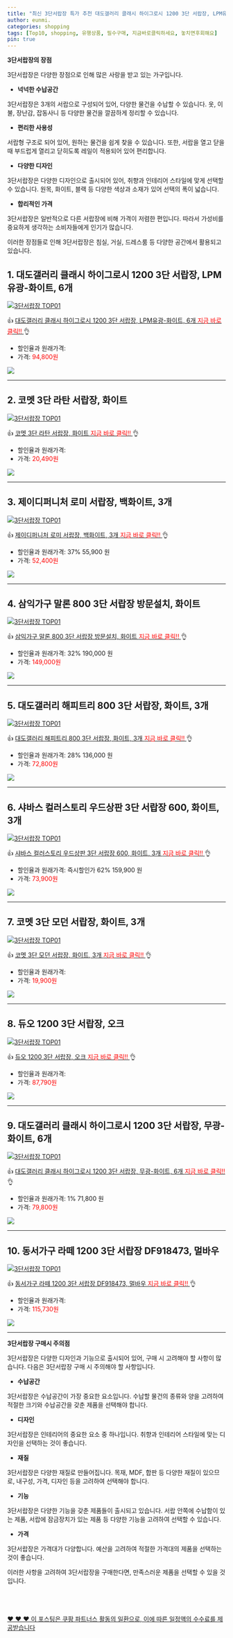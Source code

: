```yaml
---
title: "최신 3단서랍장 특가 추천 대도갤러리 클래시 하이그로시 1200 3단 서랍장, LPM유광-화이트, 6개 비교 장점"
author: eunmi.
categories: shopping
tags: [Top10, shopping, 유행상품, 필수구매, 지금바로클릭하세요, 놓치면후회해요]
pin: true
---
```

**3단서랍장의 장점**

3단서랍장은 다양한 장점으로 인해 많은 사랑을 받고 있는 가구입니다.

* **넉넉한 수납공간**

3단서랍장은 3개의 서랍으로 구성되어 있어, 다양한 물건을 수납할 수 있습니다. 옷, 이불, 장난감, 잡동사니 등 다양한 물건을 깔끔하게 정리할 수 있습니다.

* **편리한 사용성**

서랍형 구조로 되어 있어, 원하는 물건을 쉽게 찾을 수 있습니다. 또한, 서랍을 열고 닫을 때 부드럽게 열리고 닫히도록 레일이 적용되어 있어 편리합니다.

* **다양한 디자인**

3단서랍장은 다양한 디자인으로 출시되어 있어, 취향과 인테리어 스타일에 맞게 선택할 수 있습니다. 원목, 화이트, 블랙 등 다양한 색상과 소재가 있어 선택의 폭이 넓습니다.

* **합리적인 가격**

3단서랍장은 일반적으로 다른 서랍장에 비해 가격이 저렴한 편입니다. 따라서 가성비를 중요하게 생각하는 소비자들에게 인기가 많습니다.

이러한 장점들로 인해 3단서랍장은 침실, 거실, 드레스룸 등 다양한 공간에서 활용되고 있습니다.

   

## 1. 대도갤러리 클래시 하이그로시 1200 3단 서랍장, LPM유광-화이트, 6개

[![3단서랍장 TOP01](https://thumbnail6.coupangcdn.com/thumbnails/remote/230x230ex/image/vendor_inventory/4e78/3737d6fa7d1b96dc7f5b054d35a1c3658d7b516af810a8a6feb4a8b68775.jpg)](https://link.coupang.com/re/AFFSDP?lptag=AF3617701&subid=GithubCoopas&pageKey=1305059174&traceid=V0-153&itemId=2319821273&vendorItemId=70316504321)


👍 [대도갤러리 클래시 하이그로시 1200 3단 서랍장, LPM유광-화이트, 6개 <font color=red> 지금 바로 클릭!! </font> ](https://link.coupang.com/re/AFFSDP?lptag=AF3617701&subid=GithubCoopas&pageKey=1305059174&traceid=V0-153&itemId=2319821273&vendorItemId=70316504321) 👌 


- 할인율과 원래가격: 
- 가격: <span style='color:red'>94,800원</span>

[![](/discount_price.png)](https://link.coupang.com/re/AFFSDP?lptag=AF3617701&subid=GithubCoopas&pageKey=1305059174&traceid=V0-153&itemId=2319821273&vendorItemId=70316504321)

---


   

## 2. 코멧 3단 라탄 서랍장, 화이트

[![3단서랍장 TOP01](https://thumbnail6.coupangcdn.com/thumbnails/remote/230x230ex/image/retail/images/1126961305171484-ebc414ec-58f8-4204-82b9-0490bdc7d742.jpg)](https://link.coupang.com/re/AFFSDP?lptag=AF3617701&subid=GithubCoopas&pageKey=4842902166&traceid=V0-153&itemId=6260885979&vendorItemId=73556554619)


👍 [코멧 3단 라탄 서랍장, 화이트 <font color=red> 지금 바로 클릭!! </font> ](https://link.coupang.com/re/AFFSDP?lptag=AF3617701&subid=GithubCoopas&pageKey=4842902166&traceid=V0-153&itemId=6260885979&vendorItemId=73556554619) 👌 


- 할인율과 원래가격: 
- 가격: <span style='color:red'>20,490원</span>

[![](/discount_price.png)](https://link.coupang.com/re/AFFSDP?lptag=AF3617701&subid=GithubCoopas&pageKey=4842902166&traceid=V0-153&itemId=6260885979&vendorItemId=73556554619)

---


   

## 3. 제이디퍼니처 로미 서랍장, 백화이트, 3개

[![3단서랍장 TOP01](https://thumbnail6.coupangcdn.com/thumbnails/remote/230x230ex/image/vendor_inventory/977b/9879d33889ee64ae7290bdf0f700a9a2b3a7979f921263610df595aeacd7.jpeg)](https://link.coupang.com/re/AFFSDP?lptag=AF3617701&subid=GithubCoopas&pageKey=24070995&traceid=V0-153&itemId=93723572&vendorItemId=85797335344)


👍 [제이디퍼니처 로미 서랍장, 백화이트, 3개 <font color=red> 지금 바로 클릭!! </font> ](https://link.coupang.com/re/AFFSDP?lptag=AF3617701&subid=GithubCoopas&pageKey=24070995&traceid=V0-153&itemId=93723572&vendorItemId=85797335344) 👌 


- 할인율과 원래가격: 37%  55,900   원
- 가격: <span style='color:red'>52,400원</span>

[![](/discount_price.png)](https://link.coupang.com/re/AFFSDP?lptag=AF3617701&subid=GithubCoopas&pageKey=24070995&traceid=V0-153&itemId=93723572&vendorItemId=85797335344)

---


   

## 4. 삼익가구 말론 800 3단 서랍장 방문설치, 화이트

[![3단서랍장 TOP01](https://thumbnail7.coupangcdn.com/thumbnails/remote/230x230ex/image/rs_quotation_api/zokw6jev/7e61ffc276524c8e9055c347cb251f73.jpg)](https://link.coupang.com/re/AFFSDP?lptag=AF3617701&subid=GithubCoopas&pageKey=6557525151&traceid=V0-153&itemId=14665210982&vendorItemId=81906328816)


👍 [삼익가구 말론 800 3단 서랍장 방문설치, 화이트 <font color=red> 지금 바로 클릭!! </font> ](https://link.coupang.com/re/AFFSDP?lptag=AF3617701&subid=GithubCoopas&pageKey=6557525151&traceid=V0-153&itemId=14665210982&vendorItemId=81906328816) 👌 


- 할인율과 원래가격: 32%  190,000   원
- 가격: <span style='color:red'>149,000원</span>

[![](/discount_price.png)](https://link.coupang.com/re/AFFSDP?lptag=AF3617701&subid=GithubCoopas&pageKey=6557525151&traceid=V0-153&itemId=14665210982&vendorItemId=81906328816)

---


   

## 5. 대도갤러리 해피트리 800 3단 서랍장, 화이트, 3개

[![3단서랍장 TOP01](https://thumbnail10.coupangcdn.com/thumbnails/remote/230x230ex/image/vendor_inventory/0831/6c795a43f17d1d3fe9b1017a705311d410d88ea091938b518c111b621da6.jpg)](https://link.coupang.com/re/AFFSDP?lptag=AF3617701&subid=GithubCoopas&pageKey=1270975937&traceid=V0-153&itemId=2275599381&vendorItemId=70272766394)


👍 [대도갤러리 해피트리 800 3단 서랍장, 화이트, 3개 <font color=red> 지금 바로 클릭!! </font> ](https://link.coupang.com/re/AFFSDP?lptag=AF3617701&subid=GithubCoopas&pageKey=1270975937&traceid=V0-153&itemId=2275599381&vendorItemId=70272766394) 👌 


- 할인율과 원래가격: 28%  136,000   원
- 가격: <span style='color:red'>72,800원</span>

[![](/discount_price.png)](https://link.coupang.com/re/AFFSDP?lptag=AF3617701&subid=GithubCoopas&pageKey=1270975937&traceid=V0-153&itemId=2275599381&vendorItemId=70272766394)

---


   

## 6. 샤바스 컬러스토리 우드상판 3단 서랍장 600, 화이트, 3개

[![3단서랍장 TOP01](https://thumbnail6.coupangcdn.com/thumbnails/remote/230x230ex/image/rs_quotation_api/emxutchh/ed6d2bf413b64ba2b8e03dce7b81fe34.jpg)](https://link.coupang.com/re/AFFSDP?lptag=AF3617701&subid=GithubCoopas&pageKey=7316650322&traceid=V0-153&itemId=18756093531&vendorItemId=85887993617)


👍 [샤바스 컬러스토리 우드상판 3단 서랍장 600, 화이트, 3개 <font color=red> 지금 바로 클릭!! </font> ](https://link.coupang.com/re/AFFSDP?lptag=AF3617701&subid=GithubCoopas&pageKey=7316650322&traceid=V0-153&itemId=18756093531&vendorItemId=85887993617) 👌 


- 할인율과 원래가격: 즉시할인가 62%  159,900   원
- 가격: <span style='color:red'>73,900원</span>

[![](/discount_price.png)](https://link.coupang.com/re/AFFSDP?lptag=AF3617701&subid=GithubCoopas&pageKey=7316650322&traceid=V0-153&itemId=18756093531&vendorItemId=85887993617)

---


   

## 7. 코멧 3단 모던 서랍장, 화이트, 3개

[![3단서랍장 TOP01](https://thumbnail6.coupangcdn.com/thumbnails/remote/230x230ex/image/retail/images/5891832189840099-58948213-a40e-4708-8e80-8847af4f0dc7.jpg)](https://link.coupang.com/re/AFFSDP?lptag=AF3617701&subid=GithubCoopas&pageKey=7456434826&traceid=V0-153&itemId=19424616723&vendorItemId=86536001868)


👍 [코멧 3단 모던 서랍장, 화이트, 3개 <font color=red> 지금 바로 클릭!! </font> ](https://link.coupang.com/re/AFFSDP?lptag=AF3617701&subid=GithubCoopas&pageKey=7456434826&traceid=V0-153&itemId=19424616723&vendorItemId=86536001868) 👌 


- 할인율과 원래가격: 
- 가격: <span style='color:red'>19,900원</span>

[![](/discount_price.png)](https://link.coupang.com/re/AFFSDP?lptag=AF3617701&subid=GithubCoopas&pageKey=7456434826&traceid=V0-153&itemId=19424616723&vendorItemId=86536001868)

---


   

## 8. 듀오 1200 3단 서랍장, 오크

[![3단서랍장 TOP01](https://thumbnail8.coupangcdn.com/thumbnails/remote/230x230ex/image/vendor_inventory/images/2016/07/25/14/6/29135bb3-928b-4474-a254-43f39cd7b73b.jpg)](https://link.coupang.com/re/AFFSDP?lptag=AF3617701&subid=GithubCoopas&pageKey=5632231&traceid=V0-153&itemId=289759009&vendorItemId=3037782320)


👍 [듀오 1200 3단 서랍장, 오크 <font color=red> 지금 바로 클릭!! </font> ](https://link.coupang.com/re/AFFSDP?lptag=AF3617701&subid=GithubCoopas&pageKey=5632231&traceid=V0-153&itemId=289759009&vendorItemId=3037782320) 👌 


- 할인율과 원래가격: 
- 가격: <span style='color:red'>87,790원</span>

[![](/discount_price.png)](https://link.coupang.com/re/AFFSDP?lptag=AF3617701&subid=GithubCoopas&pageKey=5632231&traceid=V0-153&itemId=289759009&vendorItemId=3037782320)

---


   

## 9. 대도갤러리 클래시 하이그로시 1200 3단 서랍장, 무광-화이트, 6개

[![3단서랍장 TOP01](https://thumbnail9.coupangcdn.com/thumbnails/remote/230x230ex/image/vendor_inventory/ac63/f97200c4e10a2761ebc57d4dc430031fedd4d5413b555b3c2e46a9905b0e.jpg)](https://link.coupang.com/re/AFFSDP?lptag=AF3617701&subid=GithubCoopas&pageKey=1305059174&traceid=V0-153&itemId=20215763893&vendorItemId=70316504323)


👍 [대도갤러리 클래시 하이그로시 1200 3단 서랍장, 무광-화이트, 6개 <font color=red> 지금 바로 클릭!! </font> ](https://link.coupang.com/re/AFFSDP?lptag=AF3617701&subid=GithubCoopas&pageKey=1305059174&traceid=V0-153&itemId=20215763893&vendorItemId=70316504323) 👌 


- 할인율과 원래가격: 1%  71,800   원
- 가격: <span style='color:red'>79,800원</span>

[![](/discount_price.png)](https://link.coupang.com/re/AFFSDP?lptag=AF3617701&subid=GithubCoopas&pageKey=1305059174&traceid=V0-153&itemId=20215763893&vendorItemId=70316504323)

---


   

## 10. 동서가구 라떼 1200 3단 서랍장 DF918473, 멀바우

[![3단서랍장 TOP01](https://thumbnail7.coupangcdn.com/thumbnails/remote/230x230ex/image/vendor_inventory/8aeb/3f5e92e7fca283b999ed0bcaca1cae0af223d70c78d05e413cb81eb027cd.jpg)](https://link.coupang.com/re/AFFSDP?lptag=AF3617701&subid=GithubCoopas&pageKey=4322601647&traceid=V0-153&itemId=5033640666&vendorItemId=72343432750)


👍 [동서가구 라떼 1200 3단 서랍장 DF918473, 멀바우 <font color=red> 지금 바로 클릭!! </font> ](https://link.coupang.com/re/AFFSDP?lptag=AF3617701&subid=GithubCoopas&pageKey=4322601647&traceid=V0-153&itemId=5033640666&vendorItemId=72343432750) 👌 


- 할인율과 원래가격: 
- 가격: <span style='color:red'>115,730원</span>

[![](/discount_price.png)](https://link.coupang.com/re/AFFSDP?lptag=AF3617701&subid=GithubCoopas&pageKey=4322601647&traceid=V0-153&itemId=5033640666&vendorItemId=72343432750)

---
**3단서랍장 구매시 주의점**

3단서랍장은 다양한 디자인과 기능으로 출시되어 있어, 구매 시 고려해야 할 사항이 많습니다. 다음은 3단서랍장 구매 시 주의해야 할 사항입니다.

* **수납공간**

3단서랍장은 수납공간이 가장 중요한 요소입니다. 수납할 물건의 종류와 양을 고려하여 적절한 크기와 수납공간을 갖춘 제품을 선택해야 합니다.

* **디자인**

3단서랍장은 인테리어의 중요한 요소 중 하나입니다. 취향과 인테리어 스타일에 맞는 디자인을 선택하는 것이 좋습니다.

* **재질**

3단서랍장은 다양한 재질로 만들어집니다. 목재, MDF, 합판 등 다양한 재질이 있으므로, 내구성, 가격, 디자인 등을 고려하여 선택해야 합니다.

* **기능**

3단서랍장은 다양한 기능을 갖춘 제품들이 출시되고 있습니다. 서랍 안쪽에 수납함이 있는 제품, 서랍에 잠금장치가 있는 제품 등 다양한 기능을 고려하여 선택할 수 있습니다.

* **가격**

3단서랍장은 가격대가 다양합니다. 예산을 고려하여 적절한 가격대의 제품을 선택하는 것이 좋습니다.

이러한 사항을 고려하여 3단서랍장을 구매한다면, 만족스러운 제품을 선택할 수 있을 것입니다.<br><br><br><br><br> [ ❤ ❤ ❤ 이 포스팅은 쿠팡 파트너스 활동의 일환으로, 이에 따른 일정액의 수수료를 제공받습니다](https://link.coupang.com/a/bcEFyh)